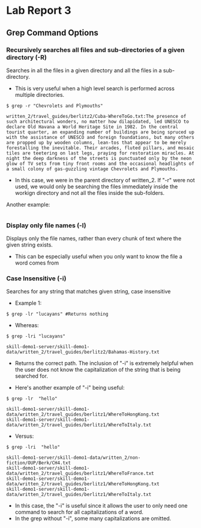 # Lab Report 3
## Grep Command Options

### Recursively searches all files and sub-directories of a given directory (-R)
Searches in all the files in a given directory and all the files in a sub-directory.
- This is very useful when a high level search is performed across multiple directories.
```
$ grep -r "Chevrolets and Plymouths"

written_2/travel_guides/berlitz2/Cuba-WhereToGo.txt:The presence of such architectural wonders, no matter how dilapidated, led UNESCO to declare Old Havana a World Heritage Site in 1982. In the central tourist quarter, an expanding number of buildings are being spruced up with the assistance of UNESCO and foreign foundations, but many others are propped up by wooden columns, lean-tos that appear to be merely forestalling the inevitable. Their arcades, fluted pillars, and mosaic tiles are teetering on last legs, praying for restoration miracles. At night the deep darkness of the streets is punctuated only by the neon glow of TV sets from tiny front rooms and the occasional headlights of a small colony of gas-guzzling vintage Chevrolets and Plymouths.
```
- In this case, we were in the parent directory of written_2. If "-r" were not used, we would only be searching the files immediately inside the workign directory and not all the files inside the sub-folders.

Another example: 
```
```

### Display only file names (-l)
Displays only the file names, rather than every chunk of text where the given string exists.
- This can be especially useful when you only want to know the file a word comes from

### Case Insensitive (-i)
Searches for any string that matches given string, case insensitive
- Example 1: 
```
$ grep -lr "lucayans" #Returns nothing
```
- Whereas: 
```
$ grep -lri "lucayans"

skill-demo1-server/skill-demo1-data/written_2/travel_guides/berlitz2/Bahamas-History.txt
```
- Returns the correct path. The inclusion of "-i" is extremely helpful when the user does not know the capitalization of the string that is being searched for.

- Here's another example of "-i" being useful: 
```
$ grep -lr  "hello"

skill-demo1-server/skill-demo1-data/written_2/travel_guides/berlitz1/WhereToHongKong.txt
skill-demo1-server/skill-demo1-data/written_2/travel_guides/berlitz1/WhereToItaly.txt
```
- Versus:
```
$ grep -lri  "hello"

skill-demo1-server/skill-demo1-data/written_2/non-fiction/OUP/Berk/CH4.txt
skill-demo1-server/skill-demo1-data/written_2/travel_guides/berlitz1/WhereToFrance.txt
skill-demo1-server/skill-demo1-data/written_2/travel_guides/berlitz1/WhereToHongKong.txt
skill-demo1-server/skill-demo1-data/written_2/travel_guides/berlitz1/WhereToItaly.txt
```
- In this case, the "-i" is useful since it allows the user to only need one command to search for all capitalizations of a word. 
- In the grep without "-i", some many capitalizations are omitted. 

###
